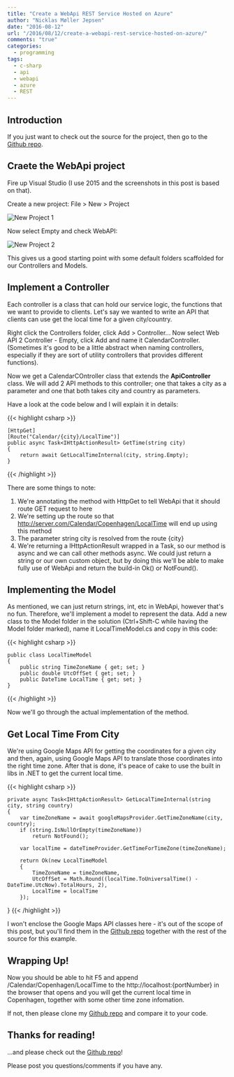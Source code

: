 ```yaml
---
title: "Create a WebApi REST Service Hosted on Azure"
author: "Nicklas Møller Jepsen"
date: "2016-08-12"
url: "/2016/08/12/create-a-webapi-rest-service-hosted-on-azure/"
comments: "true"
categories:
  - programming
tags:
  - c-sharp
  - api
  - webapi
  - azure
  - REST 
---
```

## Introduction


If you just want to check out the source for the project, then go to the [Github repo](https://github.com/nicklasjepsen/WebApiRestServiceExample).

## Craete the WebApi project
Fire up Visual Studio (I use 2015 and the screenshots in this post is based on that).

Create a new project: File > New > Project

![New Project 1](http://systemout.net/images/WebApiRestService/NewProject.png)

Now select Empty and check WebAPI:

![New Project 2](http://systemout.net/images/WebApiRestService/NewProject1.png)

This gives us a good starting point with some default folders scaffolded for our Controllers and Models.

## Implement a Controller
Each controller is a class that can hold our service logic, the functions that we want to provide to clients.
Let's say we wanted to write an API that clients can use get the local time for a given city/country.

Right click the Controllers folder, click Add > Controller... Now select Web API 2 Controller - Empty, click Add and name it CalendarController. (Sometimes it's good to be a little abstract when naming controllers, especially if they are sort of utility controllers that provides different functions).

Now we get a CalendarCOntroller class that extends the **ApiController** class. We will add 2 API methods to this controller; one that takes a city as a parameter and one that both takes city and country as parameters.

Have a look at the code below and I will explain it in details:


{{< highlight 	csharp >}}

	[HttpGet]
	[Route("Calendar/{city}/LocalTime")]
	public async Task<IHttpActionResult> GetTime(string city)
	{
	    return await GetLocalTimeInternal(city, string.Empty);
	}

{{< /highlight >}}

There are some things to note:
1. We're annotating the method with HttpGet to tell WebApi that it should route GET request to here
2. We're setting up the route so that http://server.com/Calendar/Copenhagen/LocalTime will end up using this method
3. The parameter string city is resolved from the route {city}
4. We're returning a IHttpActionResult wrapped in a Task, so our method is async and we can call other methods async. We could just return a string or our own custom object, but by doing this we'll be able to make fully use of WebApi and return the build-in Ok() or NotFound().

## Implementing the Model
As mentioned, we can just return strings, int, etc in WebApi, however that's no fun. Therefore, we'll implement a model to represent the data.
Add a new class to the Model folder in the solution (Ctrl+Shift-C while having the Model folder marked), name it LocalTimeModel.cs and copy in this code:

{{< highlight 	csharp >}}

	public class LocalTimeModel
	{
    	public string TimeZoneName { get; set; }
    	public double UtcOffSet { get; set; }
	    public DateTime LocalTime { get; set; }
	}

{{< /highlight >}}

Now we'll go through the actual implementation of the method.

## Get Local Time From City
We're using Google Maps API for getting the coordinates for a given city and then, again, using Google Maps API to translate those coordinates into the right time zone.
After that is done, it's peace of cake to use the built in libs in .NET to get the current local time.

{{< highlight 	csharp >}}

	private async Task<IHttpActionResult> GetLocalTimeInternal(string city, string country)
	{
	    var timeZoneName = await googleMapsProvider.GetTimeZoneName(city, country);
	    if (string.IsNullOrEmpty(timeZoneName))
	        return NotFound();
	
	    var localTime = dateTimeProvider.GetTimeForTimeZone(timeZoneName);
	
	    return Ok(new LocalTimeModel
	    {
	        TimeZoneName = timeZoneName,
	        UtcOffSet = Math.Round((localTime.ToUniversalTime() - DateTime.UtcNow).TotalHours, 2),
	        LocalTime = localTime
	    });
}
{{< /highlight >}}

I won't enclose the Google Maps API classes here - it's out of the scope of this post, but you'll find them in the [Github repo](https://github.com/nicklasjepsen/WebApiRestServiceExample) together with the rest of the source for this example.

## Wrapping Up!
Now you should be able to hit F5 and append /Calendar/Copenhagen/LocalTime to the http://localhost:{portNumber} in the browser that opens and you will get the current local time in Copenhagen, together with some other time zone infomation.

If not, then please clone my [Github repo](https://github.com/nicklasjepsen/WebApiRestServiceExample) and compare it to your code.

## Thanks for reading!
...and please check out the [Github repo](https://github.com/nicklasjepsen/WebApiRestServiceExample)!

Please post you questions/comments if you have any.